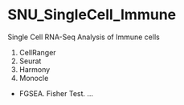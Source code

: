 # SNU_SingleCell_Immune
Single Cell RNA-Seq Analysis of Immune cells

1. CellRanger
2. Seurat
3. Harmony
4. Monocle
+ FGSEA. Fisher Test. ...
